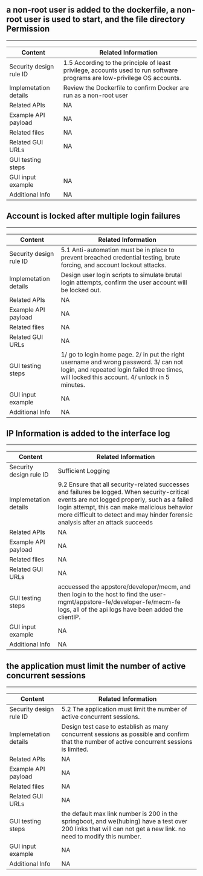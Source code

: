
## a non-root user is added to the dockerfile, a non-root user is used to start, and the file directory Permission 
***
| Content                 | Related Information                                          |
| ----------------------- | ------------------------------------------------------------ |
| Security design rule ID | 1.5 According to the principle of least privilege, accounts used to run software programs are low-privilege OS accounts. |
| Implemetation details   | Review the Dockerfile to confirm Docker are run as a non-root user |
| Related APIs            | NA                      |
| Example API payload     | NA |
| Related files           | NA |
| Related GUI URLs        | NA                          |
| GUI testing steps       |  |
| GUI input example       | NA             |
| Additional Info         | NA |

## Account is locked after multiple login failures  
***
| Content                 | Related Information                                          |
| ----------------------- | ------------------------------------------------------------ |
| Security design rule ID | 5.1 Anti-automation must be in place to prevent breached credential testing, brute forcing, and account lockout attacks. |
| Implemetation details   | Design user login scripts to simulate brutal login attempts, confirm the user account will be locked out.  |
| Related APIs            | NA                      |
| Example API payload     | NA |
| Related files           | NA |
| Related GUI URLs        | NA                          |
| GUI testing steps       | 1/ go to login home page. 2/ in put the right username and wrong password. 3/ can not login, and repeated login failed three times, will locked this account. 4/ unlock in 5 minutes.  |
| GUI input example       | NA             |
| Additional Info         | NA |

## IP Information is added to the interface log
***
| Content                 | Related Information                                          |
| ----------------------- | ------------------------------------------------------------ |
| Security design rule ID | Sufficient Logging |
| Implemetation details   | 9.2 Ensure that all security-related successes and failures be logged. When security-critical events are not logged properly, such as a failed login attempt, this can make malicious behavior more difficult to detect and may hinder forensic analysis after an attack succeeds |
| Related APIs            | NA                      |
| Example API payload     | NA |
| Related files           | NA |
| Related GUI URLs        | NA                          |
| GUI testing steps       | accuessed the appstore/developer/mecm, and then login to the host to find the user-mgmt/appstore-fe/developer-fe/mecm-fe logs, all of the api logs have been added the clientIP. |
| GUI input example       | NA             |
| Additional Info         | NA |


## the application must limit the number of active concurrent sessions
***
| Content                 | Related Information                                          |
| ----------------------- | ------------------------------------------------------------ |
| Security design rule ID | 5.2 The application must limit the number of active concurrent sessions. |
| Implemetation details   | Design test case to establish as many concurrent sessions as possible and confirm that the number of active concurrent sessions is limited. |
| Related APIs            | NA                      |
| Example API payload     | NA |
| Related files           | NA |
| Related GUI URLs        | NA |
| GUI testing steps       | the default max link number is 200 in the springboot, and we(hubing) have a test over 200 links that will can not get a new link. no need to modify this number. |
| GUI input example       | NA             |
| Additional Info         | NA |

